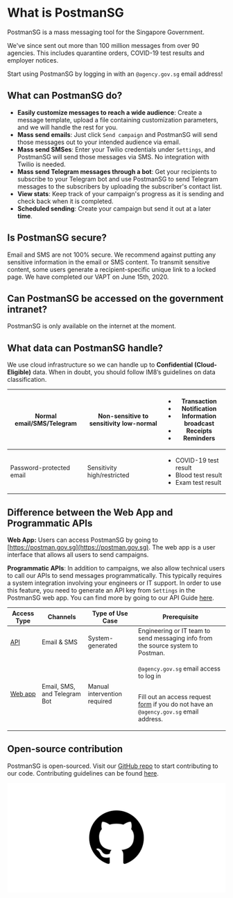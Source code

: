 # What is PostmanSG

PostmanSG is a mass messaging tool for the Singapore Government.

We've since sent out more than 100 million messages from over 90 agencies. This includes quarantine orders, COVID-19 test results and employer notices.

Start using PostmanSG by logging in with an `@agency.gov.sg` email address!

## What can PostmanSG do?

* **Easily customize messages to reach a wide audience**: Create a message template, upload a file containing customization parameters, and we will handle the rest for you.
* **Mass send emails**: Just click `Send campaign` and PostmanSG will send those messages out to your intended audience via email.
* **Mass send SMSes**: Enter your Twilio credentials under `Settings`, and PostmanSG will send those messages via SMS. No integration with Twilio is needed.
* **Mass send Telegram messages through a bot**: Get your recipients to subscribe to your Telegram bot and use PostmanSG to send Telegram messages to the subscribers by uploading the subscriber's contact list.
* **View stats**: Keep track of your campaign's progress as it is sending and check back when it is completed.
* **Scheduled sending**: Create your campaign but send it out at a later **time**.

## Is PostmanSG secure?

Email and SMS are not 100% secure. We recommend against putting any sensitive information in the email or SMS content. To transmit sensitive content, some users generate a recipient-specific unique link to a locked page. We have completed our VAPT on June 15th, 2020.

## Can PostmanSG be accessed on the government intranet?

PostmanSG is only available on the internet at the moment.

## What data can PostmanSG handle?

We use cloud infrastructure so we can handle up to **Confidential (Cloud-Eligible)** data. When in doubt, you should follow IM8’s guidelines on data classification.

| Normal email/SMS/Telegram | Non-sensitive to sensitivity low-normal | <ul><li>Transaction</li><li>Notification</li><li>Information broadcast</li><li>Receipts</li><li>Reminders</li></ul> |
| ------------------------- | --------------------------------------- | ------------------------------------------------------------------------------------------------------------------- |
| Password-protected email  | Sensitivity high/restricted             | <ul><li>COVID-19 test result</li><li>Blood test result</li><li>Exam test result</li></ul>                           |

## Difference between the Web App and Programmatic APIs

**Web App:** Users can access PostmanSG by going to [https://postman.gov.sg](https://postman.gov.sg). The web app is a user interface that allows all users to send campaigns.

**Programmatic APIs**: In addition to campaigns, we also allow technical users to call our APIs to send messages programmatically. This typically requires a system integration involving your engineers or IT support. In order to use this feature, you need to generate an API key from `Settings` in the PostmanSG web app. You can find more by going to our API Guide [here](https://guide.postman.gov.sg/api-guide/overview).

| Access Type                                                                                        | Channels                     | Type of Use Case             | Prerequisite                                                                                                                                                                                              |
| -------------------------------------------------------------------------------------------------- | ---------------------------- | ---------------------------- | --------------------------------------------------------------------------------------------------------------------------------------------------------------------------------------------------------- |
| [API](https://github.com/opengovsg/postmangovsg/blob/master/docs/api-usage.md)                     | Email & SMS                  | System-generated             | Engineering or IT team to send messaging info from the source system to Postman.                                                                                                                          |
| [Web app](https://guide.postman.gov.sg/guide/getting-started) | Email, SMS, and Telegram Bot | Manual intervention required | <p>`@agency.gov.sg` email access to log in</p><p><br>Fill out an access request <a href="https://go.gov.sg/postman-non-gov-sg-application">form</a> if you do not have an `@agency.gov.sg` email address.</p> |

## Open-source contribution

PostmanSG is open-sourced. Visit our [GitHub repo](https://github.com/opengovsg/postmangovsg) to start contributing to our code. Contributing guidelines can be found [here](https://github.com/opengovsg/postmangovsg/blob/master/docs/CONTRIBUTING.md).

![](.gitbook/assets/github-icon-png-26.jpg)

